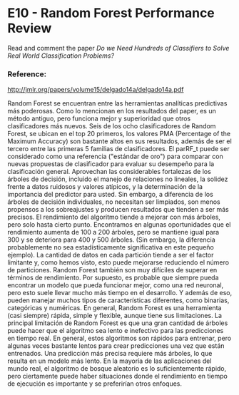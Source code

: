 # E10 - Random Forest Performance Review

Read and comment the paper *Do we Need Hundreds of Classifiers to Solve Real World Classification Problems?*

### Reference:
http://jmlr.org/papers/volume15/delgado14a/delgado14a.pdf

Random Forest se encuentran entre las herramientas analíticas predictivas más poderosas.  Como lo mencionan en los resultados del paper, es un método antiguo, pero funciona mejor y superioridad que otros clasificadores más nuevos. Seis de los ocho clasificadores de Random Forest, se ubican en el top 20 primeros, los valores PMA (Percentage of the Maximum Accuracy) son bastante altos en sus resultados, además de ser el tercero entre las primeras 5 familias de clasificadores.
El parRF_t puede ser considerado como una referencia ("estándar de oro") para comparar con nuevas propuestas de clasificador para evaluar su desempeño para la clasificación general.
Aprovechan las considerables fortalezas de los árboles de decisión, incluido el manejo de relaciones no lineales, la solidez frente a datos ruidosos y valores atípicos, y la determinación de la importancia del predictor para usted. Sin embargo, a diferencia de los árboles de decisión individuales, no necesitan ser limpiados, son menos propensos a los sobreajustes y producen resultados que tienden a ser más precisos.
El rendimiento del algoritmo tiende a mejorar con más árboles, pero solo hasta cierto punto. Encontramos en algunas oportunidades que el rendimiento aumenta de 100 a 200 árboles, pero se mantiene igual para 300 y se deteriora para 400 y 500 árboles. (Sin embargo, la diferencia probablemente no sea estadísticamente significativa en este pequeño ejemplo).
La cantidad de datos en cada partición tiende a ser el factor limitante y, como hemos visto, esto puede mejorarse reduciendo el número de particiones. 
Random Forest también son muy difíciles de superar en términos de rendimiento. Por supuesto, es probable que siempre pueda encontrar un modelo que pueda funcionar mejor, como una red neuronal, pero esto suele llevar mucho más tiempo en el desarrollo. Y además de eso, pueden manejar muchos tipos de características diferentes, como binarias, categóricas y numéricas.
En general, Random Forest es una herramienta (casi siempre) rápida, simple y flexible, aunque tiene sus limitaciones.
La principal limitación de Random Forest es que una gran cantidad de árboles puede hacer que el algoritmo sea lento e inefectivo para las predicciones en tiempo real. En general, estos algoritmos son rápidos para entrenar, pero algunas veces bastante lentos para crear predicciones una vez que están entrenados. Una predicción más precisa requiere más árboles, lo que resulta en un modelo más lento. En la mayoría de las aplicaciones del mundo real, el algoritmo de bosque aleatorio es lo suficientemente rápido, pero ciertamente puede haber situaciones donde el rendimiento en tiempo de ejecución es importante y se preferirían otros enfoques.
